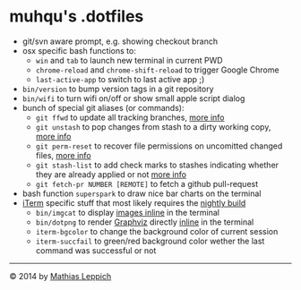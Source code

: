 
muhqu's .dotfiles
=================


 * git/svn aware prompt, e.g. showing checkout branch
 * osx specific bash functions to:
    * `win` and `tab` to launch new terminal in current PWD
    * `chrome-reload` and `chrome-shift-reload` to trigger Google Chrome 
    * `last-active-app` to switch to last active app ;)
 * `bin/version` to bump version tags in a git repository
 * `bin/wifi` to turn wifi on/off or show small apple script dialog
 * bunch of special git aliases (or commands):
    * `git ffwd` to update all tracking branches, [more info][git-ffwd] 
    * `git unstash` to pop changes from stash to a dirty working copy, [more info][git-unstash]
    * `git perm-reset` to recover file permissions on uncomitted changed files, [more info][git-perm-reset]
    * `git stash-list` to add check marks to stashes indicating whether they are already applied or not [more info][git-stash-list]
    * `git fetch-pr NUMBER [REMOTE]` to fetch a github pull-request
 * bash function `superspark` to draw nice bar charts on the terminal
 * [iTerm][] specific stuff that most likely requires the [nightly build][iTerm-nightly]
    * `bin/imgcat` to display [images inline][iTerm-images] in the terminal
    * `bin/dotpng` to render [Graphviz][] directly [inline][iTerm-images] in the terminal
    * `iterm-bgcolor` to change the background color of current session
    * `iterm-succfail` to green/red background color wether the last command was successful or not


------

© 2014 by [Mathias Leppich][github] 

[iTerm]: http://www.iterm2.com/
[iTerm-nightly]: http://www.iterm2.com/#/section/downloads
[iTerm-images]: http://www.iterm2.com/images.html
[Graphviz]: http://www.graphviz.org/
[github]: https://github.com/muhqu
[avatar]: http://www.gravatar.com/avatar/8086489bb41f38d0468310ec3ebe68d7?size=32
[git-ffwd]: http://stackoverflow.com/questions/9076361
[git-unstash]: http://stackoverflow.com/questions/3733698
[git-perm-reset]: http://stackoverflow.com/questions/4408378
[git-stash-list]: http://stackoverflow.com/questions/8243321